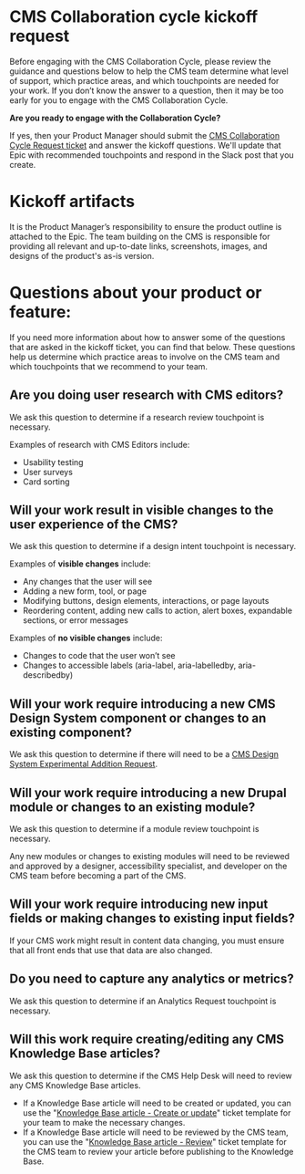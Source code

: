 # CMS Collaboration cycle kickoff request
Before engaging with the CMS Collaboration Cycle, please review the guidance and questions below to help the CMS team determine what level of support, which practice areas, and which touchpoints are needed for your work. If you don’t know the answer to a question, then it may be too early for you to engage with the CMS Collaboration Cycle.

**Are you ready to engage with the Collaboration Cycle?**

If yes, then your Product Manager should submit the [CMS Collaboration Cycle Request ticket](https://github.com/department-of-veterans-affairs/va.gov-cms/issues/new?assignees=BerniXiongA6&labels=CMS+Team%2C+Needs+Analysis%2C+CMS-Collab-Cycle%2C+Epic&projects=&template=cms-collaboration-cycle-request.yml&title=CMS+Collaboration+Cycle+for+%5BTeam+Name%2C+Product+Name%2C+Feature+Name%5D) and answer the kickoff questions. We'll update that Epic with recommended touchpoints and respond in the Slack post that you create.

# Kickoff artifacts

It is the Product Manager’s responsibility to ensure the product outline is attached to the Epic.
The team building on the CMS is responsible for providing all relevant and up-to-date links, screenshots, images, and designs of the product's as-is version.

# Questions about your product or feature:
If you need more information about how to answer some of the questions that are asked in the kickoff ticket, you can find that below. These questions help us determine which practice areas to involve on the CMS team and which touchpoints that we recommend to your team.

## Are you doing user research with CMS editors?

We ask this question to determine if a research review touchpoint is necessary.

Examples of research with CMS Editors include:

- Usability testing
- User surveys
- Card sorting
  
   
## Will your work result in visible changes to the user experience of the CMS?

We ask this question to determine if a design intent touchpoint is necessary.

Examples of **visible changes** include:

- Any changes that the user will see
- Adding a new form, tool, or page
- Modifying buttons, design elements, interactions, or page layouts
- Reordering content, adding new calls to action, alert boxes, expandable sections, or error messages

Examples of **no visible changes** include:

- Changes to code that the user won’t see
- Changes to accessible labels (aria-label, aria-labelledby, aria-describedby)

## Will your work require introducing a new CMS Design System component or changes to an existing component?

We ask this question to determine if there will need to be a [CMS Design System Experimental Addition Request](https://github.com/department-of-veterans-affairs/va.gov-cms/issues/new?assignees=BlakeOrgan&labels=CMS+design+system%2C+CMS+design%2C+CMS+Team%2C+Needs+refining&projects=&template=cms-design-system-experimental-addition-request.md&title=Experimental+Design+for+%5Bcomponent+or+pattern+name%5D).

   
## Will your work require introducing a new Drupal module or changes to an existing module?

We ask this question to determine if a module review touchpoint is necessary.

Any new modules or changes to existing modules will need to be reviewed and approved by a designer, accessibility specialist, and developer on the CMS team before becoming a part of the CMS.

## Will your work require introducing new input fields or making changes to existing input fields?

If your CMS work might result in content data changing, you must ensure that all front ends that use that data are also changed.


## Do you need to capture any analytics or metrics?

We ask this question to determine if an Analytics Request touchpoint is necessary.



## Will this work require creating/editing any CMS Knowledge Base articles?

We ask this question to determine if the CMS Help Desk will need to review any CMS Knowledge Base articles.

- If a Knowledge Base article will need to be created or updated, you can use the "[Knowledge Base article - Create or update](https://github.com/department-of-veterans-affairs/va.gov-cms/issues/new?assignees=&labels=Knowledge+Base%2C+Needs+refining&projects=&template=knowledge-base-article.md&title=Create+new+KB+article+or+update++existing+article+%3A+%3Cinsert+topic+here%3E)" ticket template for your team to make the necessary changes.
- If a Knowledge Base article will need to be reviewed by the CMS team, you can use the "[Knowledge Base article - Review](https://github.com/department-of-veterans-affairs/va.gov-cms/issues/new?assignees=&labels=Knowledge+Base%2C+Needs+refining&projects=&template=knowledge-base-article-review.md&title=Review+of+new+or+updated+KB+article+%3A+%3Cinsert+topic+here%3E)" ticket template for the CMS team to review your article before publishing to the Knowledge Base.

